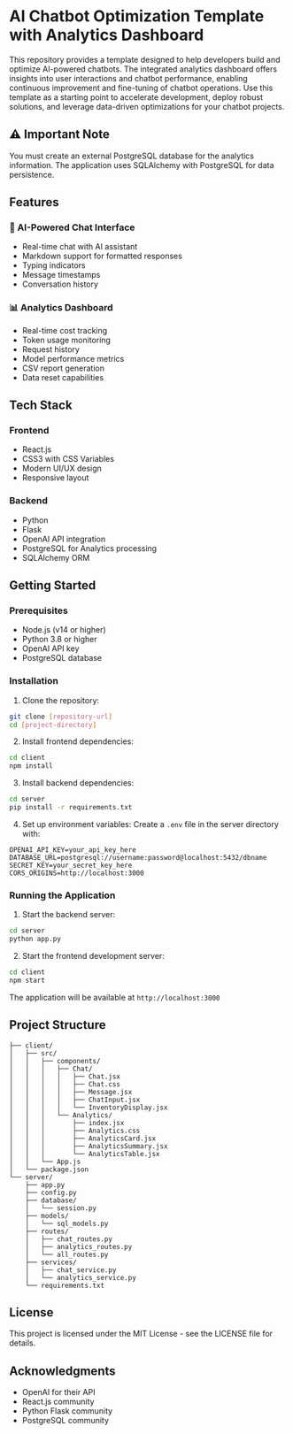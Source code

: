 # AI Chatbot Optimization Template with Analytics Dashboard

This repository provides a template designed to help developers build and optimize AI-powered chatbots. The integrated analytics dashboard offers insights into user interactions and chatbot performance, enabling continuous improvement and fine-tuning of chatbot operations. Use this template as a starting point to accelerate development, deploy robust solutions, and leverage data-driven optimizations for your chatbot projects.

## ⚠️ Important Note
You must create an external PostgreSQL database for the analytics information. The application uses SQLAlchemy with PostgreSQL for data persistence.

## Features

### 🤖 AI-Powered Chat Interface
- Real-time chat with AI assistant
- Markdown support for formatted responses
- Typing indicators
- Message timestamps
- Conversation history

### 📊 Analytics Dashboard
- Real-time cost tracking
- Token usage monitoring
- Request history
- Model performance metrics
- CSV report generation
- Data reset capabilities

## Tech Stack

### Frontend
- React.js
- CSS3 with CSS Variables
- Modern UI/UX design
- Responsive layout

### Backend
- Python
- Flask
- OpenAI API integration
- PostgreSQL for Analytics processing
- SQLAlchemy ORM

## Getting Started

### Prerequisites
- Node.js (v14 or higher)
- Python 3.8 or higher
- OpenAI API key
- PostgreSQL database

### Installation

1. Clone the repository:
```bash
git clone [repository-url]
cd [project-directory]
```

2. Install frontend dependencies:
```bash
cd client
npm install
```

3. Install backend dependencies:
```bash
cd server
pip install -r requirements.txt
```

4. Set up environment variables:
Create a `.env` file in the server directory with:
```
OPENAI_API_KEY=your_api_key_here
DATABASE_URL=postgresql://username:password@localhost:5432/dbname
SECRET_KEY=your_secret_key_here
CORS_ORIGINS=http://localhost:3000
```

### Running the Application

1. Start the backend server:
```bash
cd server
python app.py
```

2. Start the frontend development server:
```bash
cd client
npm start
```

The application will be available at `http://localhost:3000`

## Project Structure

```
├── client/
│   ├── src/
│   │   ├── components/
│   │   │   ├── Chat/
│   │   │   │   ├── Chat.jsx
│   │   │   │   ├── Chat.css
│   │   │   │   ├── Message.jsx
│   │   │   │   ├── ChatInput.jsx
│   │   │   │   └── InventoryDisplay.jsx
│   │   │   └── Analytics/
│   │   │       ├── index.jsx
│   │   │       ├── Analytics.css
│   │   │       ├── AnalyticsCard.jsx
│   │   │       ├── AnalyticsSummary.jsx
│   │   │       └── AnalyticsTable.jsx
│   │   └── App.js
│   └── package.json
└── server/
    ├── app.py
    ├── config.py
    ├── database/
    │   └── session.py
    ├── models/
    │   └── sql_models.py
    ├── routes/
    │   ├── chat_routes.py
    │   ├── analytics_routes.py
    │   └── all_routes.py
    ├── services/
    │   ├── chat_service.py
    │   └── analytics_service.py
    └── requirements.txt
```

## License

This project is licensed under the MIT License - see the LICENSE file for details.

## Acknowledgments

- OpenAI for their API
- React.js community
- Python Flask community
- PostgreSQL community
